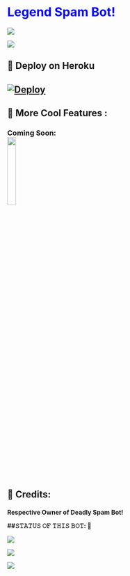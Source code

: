 <h1 style="color:blue;">Legend Spam Bot!</h1>
  <img src="https://telegra.ph/file/e5a736ab5b8da8d86be39.jpg">
</p>

                          
<a href="https://t.me/legendspambot"><img src="https://img.shields.io/badge/Join-SUPPORT%20GROUP-red.svg?logo=Telegram"></a>

## 🚀 Deploy on Heroku 
[![Deploy](https://www.herokucdn.com/deploy/button.svg)](https://heroku.com/deploy?template=https://github.com/himzzGit/SpamBot.git)
------------------------------------------------
## 🤩 More Cool Features : 
<h3> Coming Soon:<br>
  <img src="https://1.bp.blogspot.com/-EYwmRejUyq0/YS2OUI89iaI/AAAAAAAAAAM/jEh95S4OZtUbMWoJkjUwfgeqmLNBNs8rQCNcBGAsYHQ/s500/SVKl.gif" Height="20%" width="20%">

## 🙂 Credits: 
<H4> Respective Owner of Deadly Spam Bot!

##𝚂𝚃𝙰𝚃𝚄𝚂 𝙾𝙵 𝚃𝙷𝙸𝚂 𝙱𝙾𝚃: 🤧
<p align="left"><a href="https://github.com/himzzGit/SpamBot/network/members"><img src="https://img.shields.io/github/forks/dangerousjatt/SpamBot-2.0?label=Forks&logoColor=Black&style=social"></a><p align="left"><a href="https://github.com/dangerousjatt/SpamBot-2.0/stargazers"><img src="https://img.shields.io/github/stars/dangerousjatt/SpamBot-2.0?logoColor=Blue&style=social"></a><p align="left"><a href="https://github.com/dangerousjatt/SpamBot-2.0"></a><p align="left"><a href="https://github.com/dangerousjatt/SpamBot-2.0?"><img src="https://img.shields.io/github/last-commit/dangerousjatt/SpamBot-2.0?style=plastic"></
